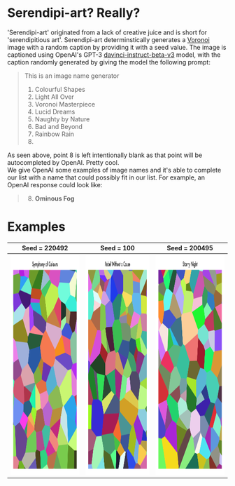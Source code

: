 # Serendipi-art? Really?
'Serendipi-art' originated from a lack of creative juice and is short for 'serendipitious art'. Serendipi-art determinstically generates a [Voronoi](https://en.wikipedia.org/wiki/Voronoi_diagram) image with a random caption by providing it with a seed value. The image is captioned using OpenAI's GPT-3 [davinci-instruct-beta-v3](https://beta.openai.com/docs/engines/instruct-series-beta) model, with the caption randomly generated by giving the model the following prompt:

>This is an image name generator
>
>1. Colourful Shapes
>2. Light All Over
>3. Voronoi Masterpiece
>4. Lucid Dreams
>5. Naughty by Nature
>6. Bad and Beyond
>7. Rainbow Rain
>8.
As seen above, point 8 is left intentionally blank as that point will be autocompleted by OpenAI. Pretty cool.
<br>
We give OpenAI some examples of image names and it's able to complete our list with a name that could possibly fit in our list. For example, an OpenAI response could look like:
>8. **Ominous Fog**

# Examples
| Seed = 220492 | Seed = 100 | Seed = 200495 |
|     :---:         |     :---:      |     :---:     |
| <img src="./docs/images/symphony-220492.png"  alt="1" width = 360px height = 503px> | <img src="./docs/images/rebel-100.png"  alt="2" width = 360px height = 503px >    | <img src="./docs/images/starry-night-200495.png"  alt="3" width = 360px height = 503px > |
